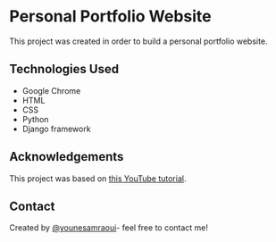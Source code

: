 # Personal Portfolio Website
This project was created in order to build a personal portfolio website.


## Technologies Used
- Google Chrome
- HTML
- CSS
- Python
- Django framework


## Acknowledgements
This project was based on [this YouTube tutorial](https://www.youtube.com/watch?v=pLN-OnXjOJg/).


## Contact
Created by [@younesamraoui](https://www.linkedin.com/in/younesamraoui/)- feel free to contact me!
